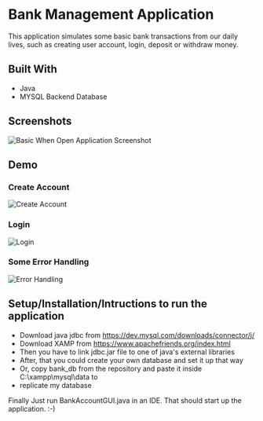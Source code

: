 # Bank Management Application
This application simulates some basic bank transactions from our daily lives, such as creating user account, login, deposit or withdraw money.

## Built With

- Java
- MYSQL Backend Database

## Screenshots

![Basic When Open Application Screenshot](/../dev/src/images/screenshot.JPG?raw=true)

## Demo
### Create Account<br>
![Create Account](/../dev/src/images/create_account.gif?raw=true)
### Login<br>
![Login](/../dev/src/images/login.gif?raw=true)
### Some Error Handling<br>
![Error Handling](/../dev/src/images/error_handling.gif?raw=true)


## Setup/Installation/Intructions to run the application
- Download java jdbc from https://dev.mysql.com/downloads/connector/j/
- Download XAMP from https://www.apachefriends.org/index.html
- Then you have to link jdbc.jar file to one of java's external libraries
- After, that you could create your own database and set it up that way 
- Or, copy bank_db from the repository and paste it inside C:\xampp\mysql\data to
- replicate my database

Finally Just run BankAccountGUI.java in an IDE. That should start up the application. :-)
